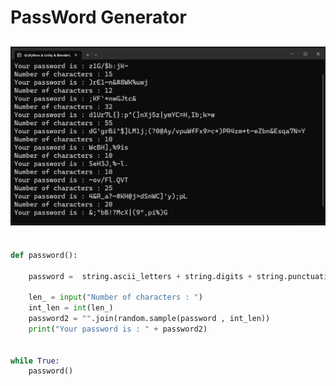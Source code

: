 
# **PassWord Generator**

## ![txt2img-stable2](Src/PICK.png)

```python

def password():
    
    password =  string.ascii_letters + string.digits + string.punctuation

    len_ = input("Number of characters : ")
    int_len = int(len_)
    password2 = "".join(random.sample(password , int_len))
    print("Your password is : " + password2)
    

while True:
    password()
    
```
